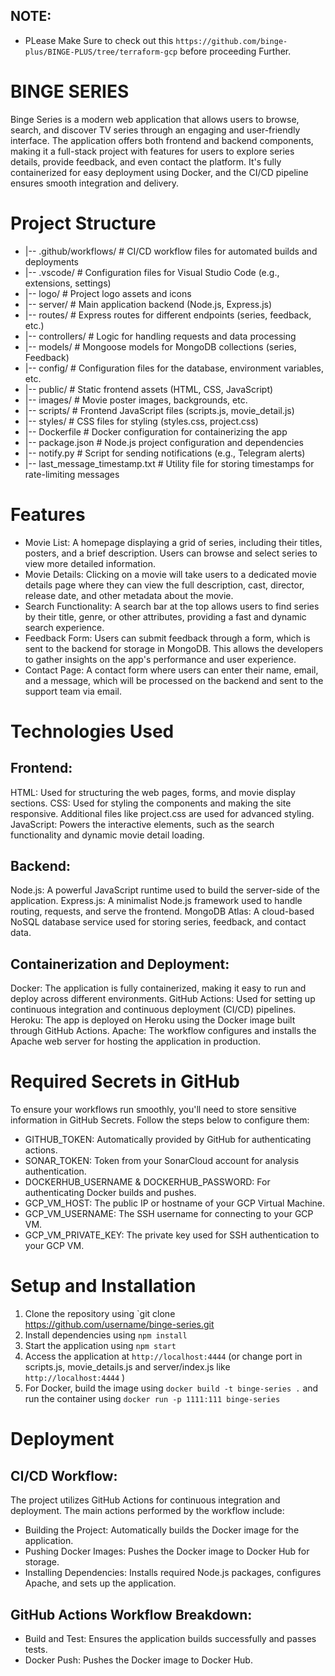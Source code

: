 ## NOTE: 
- PLease Make Sure to check out this `https://github.com/binge-plus/BINGE-PLUS/tree/terraform-gcp` before proceeding Further.

# BINGE SERIES
Binge Series is a modern web application that allows users to browse, search, and discover TV series through an engaging and user-friendly interface. The application offers both frontend and backend components, making it a full-stack project with features for users to explore series details, provide feedback, and even contact the platform. It's fully containerized for easy deployment using Docker, and the CI/CD pipeline ensures smooth integration and delivery.

# Project Structure
- |-- .github/workflows/      # CI/CD workflow files for automated builds and deployments
- |-- .vscode/                # Configuration files for Visual Studio Code (e.g., extensions, settings)
- |-- logo/                   # Project logo assets and icons
- |-- server/                 # Main application backend (Node.js, Express.js)
-    |-- routes/             # Express routes for different endpoints (series, feedback, etc.)
-    |-- controllers/        # Logic for handling requests and data processing
-    |-- models/             # Mongoose models for MongoDB collections (series, Feedback)
-    |-- config/             # Configuration files for the database, environment variables, etc.
- |-- public/                 # Static frontend assets (HTML, CSS, JavaScript)
-    |-- images/             # Movie poster images, backgrounds, etc.
-    |-- scripts/            # Frontend JavaScript files (scripts.js, movie_detail.js)
-    |-- styles/             # CSS files for styling (styles.css, project.css)
- |-- Dockerfile              # Docker configuration for containerizing the app
- |-- package.json            # Node.js project configuration and dependencies
- |-- notify.py               # Script for sending notifications (e.g., Telegram alerts)
- |-- last_message_timestamp.txt # Utility file for storing timestamps for rate-limiting messages


# Features
- Movie List: A homepage displaying a grid of series, including their titles, posters, and a brief description. Users can browse and select series to view more detailed information.
- Movie Details: Clicking on a movie will take users to a dedicated movie details page where they can view the full description, cast, director, release date, and other metadata about the movie.
- Search Functionality: A search bar at the top allows users to find series by their title, genre, or other attributes, providing a fast and dynamic search experience.
- Feedback Form: Users can submit feedback through a form, which is sent to the backend for storage in MongoDB. This allows the developers to gather insights on the app's performance and user experience.
- Contact Page: A contact form where users can enter their name, email, and a message, which will be processed on the backend and sent to the support team via email.

# Technologies Used
## Frontend:
HTML: Used for structuring the web pages, forms, and movie display sections.
CSS: Used for styling the components and making the site responsive. Additional files like project.css are used for advanced styling.
JavaScript: Powers the interactive elements, such as the search functionality and dynamic movie detail loading.

## Backend:
Node.js: A powerful JavaScript runtime used to build the server-side of the application.
Express.js: A minimalist Node.js framework used to handle routing, requests, and serve the frontend.
MongoDB Atlas: A cloud-based NoSQL database service used for storing series, feedback, and contact data.

## Containerization and Deployment:
Docker: The application is fully containerized, making it easy to run and deploy across different environments.
GitHub Actions: Used for setting up continuous integration and continuous deployment (CI/CD) pipelines.
Heroku: The app is deployed on Heroku using the Docker image built through GitHub Actions.
Apache: The workflow configures and installs the Apache web server for hosting the application in production.

# Required Secrets in GitHub
To ensure your workflows run smoothly, you'll need to store sensitive information in GitHub Secrets. Follow the steps below to configure them:
- GITHUB_TOKEN: Automatically provided by GitHub for authenticating actions.
- SONAR_TOKEN: Token from your SonarCloud account for analysis authentication.
- DOCKERHUB_USERNAME & DOCKERHUB_PASSWORD: For authenticating Docker builds and pushes.
- GCP_VM_HOST: The public IP or hostname of your GCP Virtual Machine.
- GCP_VM_USERNAME: The SSH username for connecting to your GCP VM.
- GCP_VM_PRIVATE_KEY: The private key used for SSH authentication to your GCP VM.

# Setup and Installation
1. Clone the repository using `git clone https://github.com/username/binge-series.git
2. Install dependencies using `npm install`
3. Start the application using `npm start`
4. Access the application at `http://localhost:4444` (or change port in scripts.js, movie_details.js and server/index.js like `http://localhost:4444` )
5. For Docker, build the image using `docker build -t binge-series .` and run the container using `docker run -p 1111:111 binge-series`

# Deployment
## CI/CD Workflow:
The project utilizes GitHub Actions for continuous integration and deployment. The main actions performed by the workflow include:

- Building the Project: Automatically builds the Docker image for the application.
- Pushing Docker Images: Pushes the Docker image to Docker Hub for storage.
- Installing Dependencies: Installs required Node.js packages, configures Apache, and sets up the application.

## GitHub Actions Workflow Breakdown:
- Build and Test: Ensures the application builds successfully and passes tests.
- Docker Push: Pushes the Docker image to Docker Hub.

